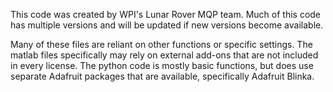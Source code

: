 This code was created by WPI's Lunar Rover MQP team. Much of this code has multiple versions and will be updated if new versions become available.

Many of these files are reliant on other functions or specific settings. The matlab files specifically may rely on external add-ons that are not included in every license.
The python code is mostly basic functions, but does use separate Adafruit packages that are available, specifically Adafruit Blinka.
